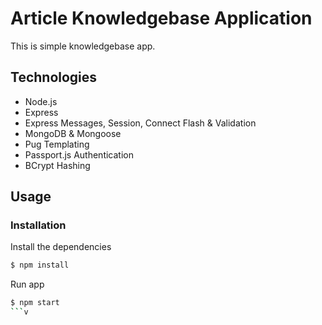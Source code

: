 # Article Knowledgebase Application

This is simple knowledgebase app.

## Technologies
* Node.js
* Express
* Express Messages, Session, Connect Flash & Validation
* MongoDB & Mongoose
* Pug Templating
* Passport.js Authentication
* BCrypt Hashing

## Usage


### Installation

Install the dependencies

```sh
$ npm install
```
Run app

```sh
$ npm start
```v